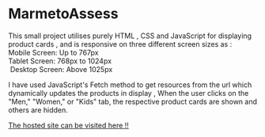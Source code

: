 # MarmetoAssess
<p>This small project utilises purely HTML , CSS and JavaScript  for displaying product cards , and is responsive on three different screen sizes as  :
  <br>
Mobile Screen: Up to 767px <br>Tablet Screen: 768px to 1024px<br> Desktop Screen: Above 1025px
</p>
<p>I have used JavaScript's Fetch method to get resources from the url which dynamically updates the products in display , When the user clicks on the "Men," "Women," or "Kids" tab,  the respective product cards are shown and others are hidden. </p>

<p><a href= " "> The hosted site can be visited here  !! </a>    </p> 
